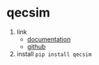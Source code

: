 # qecsim

1. link
   * [documentation](https://qecsim.github.io/index.html)
   * [github](https://github.com/qecsim/qecsim)
2. install `pip install qecsim`
